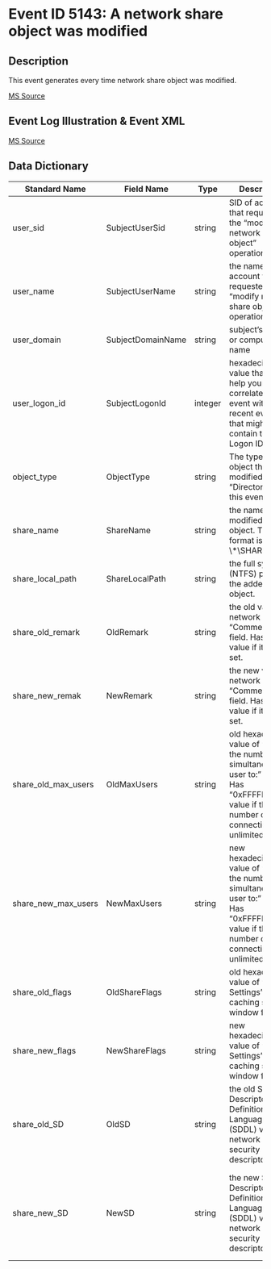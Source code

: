 # Event ID 5143: A network share object was modified

## Description

This event generates every time network share object was modified.

[MS Source](https://github.com/MicrosoftDocs/windows-itpro-docs/blob/master/windows/security/threat-protection/auditing/event-5143.md)

## Event Log Illustration & Event XML

[MS Source](https://github.com/MicrosoftDocs/windows-itpro-docs/blob/master/windows/security/threat-protection/auditing/event-5143.md)

## Data Dictionary

|	Standard Name	| Field Name |	Type	|	Description	|	Sample Value	|
|	----------------	|	----------------	|	----------------	|	----------------	|	----------------	|
|	user_sid	|	SubjectUserSid	|	string	|	SID of account that requested the “modify network share object” operation.	|	S-1-5-21-3457937927-2839227994-823803824-1104	|
|	user_name	|	SubjectUserName	|	string	|	the name of the account that requested the “modify network share object” operation.	|	dadmin	|
|	user_domain	|	SubjectDomainName	|	string	|	subject’s domain or computer name	|	CONTOSO	|
|	user_logon_id	|	SubjectLogonId	|	integer	|	hexadecimal value that can help you correlate this event with recent events that might contain the same Logon ID	|	0x38d12	|
|	object_type	|	ObjectType	|	string	|	The type of an object that was modified. Always “Directory” for this event.	|	Directory	|
|	share_name	|	ShareName	|	string	|	the name of the modified share object. The format is: \\*\SHARE_NAME	|	\\\\\*\\Documents	|
|	share_local_path	|	ShareLocalPath	|	string	|	the full system (NTFS) path for the added share object.	|	C:\\Documents	|
|	share_old_remark	|	OldRemark	|	string	|	the old value of network share “Comments:” field. Has “N/A” value if it is not set.	|	N/A	|
|	share_new_remak	|	NewRemark	|	string	|	the new value of network share “Comments:” field. Has “N/A” value if it is not set.	|	N/A	|
|	share_old_max_users	|	OldMaxUsers	|	string	|	old hexadecimal value of “Limit the number of simultaneous user to:” field. Has “0xFFFFFFFF” value if the number of connections is unlimited.	|	0xffffffff	|
|	share_new_max_users	|	NewMaxUsers	|	string	|	new hexadecimal value of “Limit the number of simultaneous user to:” field. Has “0xFFFFFFFF” value if the number of connections is unlimited.	|	0xffffffff	|
|	share_old_flags	|	OldShareFlags	|	string	|	old hexadecimal value of “Offline Settings” caching settings window flags.	|	0x800	|
|	share_new_flags	|	NewShareFlags	|	string	|	new hexadecimal value of “Offline Settings” caching settings window flags.	|	0x800	|
|	share_old_SD	|	OldSD	|	string	|	the old Security Descriptor Definition Language (SDDL) value for network share security descriptor.	|	-	|
|	share_new_SD	|	NewSD	|	string	|	the new Security Descriptor Definition Language (SDDL) value for network share security descriptor.	|	O:BAG:DAD:(D;;FA;;;S-1-5-21-3457937927-2839227994-823803824-1104)(A;OICI;FA;;;WD)(A;OICI;FA;;;BA)	|